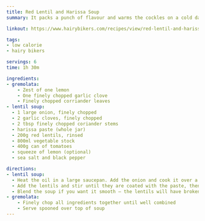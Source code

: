 ```yaml
---
title: Red Lentil and Harissa Soup
summary: It packs a punch of flavour and warms the cockles on a cold day

linkout: https://www.hairybikers.com/recipes/view/red-lentil-and-harissa-soup

tags:
- low calorie
- hairy bikers

servings: 6
time: 1h 30m

ingredients:
- gremolata:
    - Zest of one lemon
    - One finely chopped garlic clove
    - Finely chopped corriander leaves
- lentil soup:
  - 1 large onion, finely chopped
  - 2 garlic cloves, finely chopped
  - 2 tbsp finely chopped coriander stems
  - harissa paste (whole jar)
  - 200g red lentils, rinsed
  - 800ml vegetable stock
  - 400g can of tomatoes
  - squeeze of lemon (optional)
  - sea salt and black pepper

directions:
- lentil soup:
  - Heat the oil in a large saucepan. Add the onion and cook it over a gentle heat until softened. Add the garlic and cook for another minute, then stir in the coriander stems and the harissa paste.
  - Add the lentils and stir until they are coated with the paste, then pour over the stock and season with salt and pepper. Bring the stock to the boil, then turn the heat down and simmer for about 10 minutes. Add the tomatoes and simmer for another 10 minutes. Stir and check the consistency of the soup – add a splash more water if it seems too thick. Taste and adjust the seasoning, adding a squeeze of lemon juice if you think the soup needs it.
  - Blend the soup if you want it smooth – the lentils will have broken down enough to thicken it, but there will still be some texture from the onions and tomatoes.
- gremolata:
    - Finely chop all ingredients together until well combined
    - Serve spooned over top of soup
---
```

